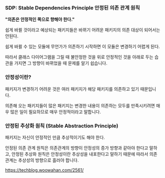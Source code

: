 ### SDP: Stable Dependencies Principle 안정된 의존 관계 원칙

**"의존은 안정적인 쪽으로 향해야 한다."**

쉽게 바뀔 것이라고 예상되는 패키지들은 바뀌기 어려운 패키지의 의존 대상이 되어서는 안된다.

쉽게 바뀔 수 있는 모듈에 무언가가 의존하기 시작하면 이 모듈은 변경하기 어렵게 된다.

따라서 클래스 다이어그램을 그릴 때 불안정한 것을 위로 안정적인 것을 아래로 두는 습관을 가지면 그 방향이 바뀌었을 때 문제를 알기 쉽습니다.

### 안정성이란?

패키지가 변경하기 어려운 것은 여러 패키지가 해당 패키지를 의존하고 있기 때문입니다.

의존해 오는 패키지들이 많은 패키지는 변경한 내용이 의존하는 모두를 만족시키려면 매우 많은 일이 필요하므로 매우 안정적이라고 말합니다.

### 안정된 추상화 원칙 (Stable Abstraction Principle)

패키지는 자신이 안정적인 만큼 추상적이기도 해야 한다.

안정된 의존 관계 원칙은 의존관계의 방향이 안정성의 증가 방향과 같아야 한다고 말하고,
안정된 추상화 원칙은 안정성이란 추상성을 내포한다고 말하기 때문에 따라서 의존 관계는 추상성의 방향으로 흘러야 합니다.

https://techblog.woowahan.com/2561/
